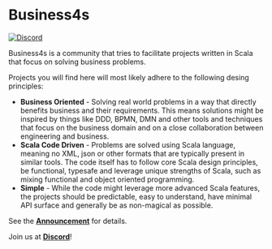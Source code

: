 # Business4s
[![Discord](https://img.shields.io/discord/1240565362601230367?style=flat-square&logo=discord&link=https%3A%2F%2Fbit.ly%2Fbusiness4s-discord)](https://bit.ly/business4s-discord)

Business4s is a community that tries to facilitate projects written in Scala that focus on solving business problems.  

Projects you will find here will most likely adhere to the following desing principles:
* **Business Oriented** - Solving real world problems in a way that directly benefits business and their requirements.
  This means solutions might be inspired by things like DDD, BPMN, DMN and other tools and techniques that focus on the business domain and on a close collaboration between engineering and business. 
* **Scala Code Driven** - Problems are solved using Scala language, meaning no XML, json or other formats that are typically present in similar tools.
  The code itself has to follow core Scala design principles, be functional, typesafe and leverage unique strengths of Scala, such as mixing functional and object oriented programming.
* **Simple** - While the code might leverage more advanced Scala features, the projects should be predictable, easy to understand, have minimal API surface and generally be as non-magical as possible.


See the [**Announcement**](https://medium.com/@w.pitula/announcing-business4s-a-new-value-proposition-for-scala-f44ed7ff5f28) for details.

Join us at [**Discord**](https://bit.ly/business4s-discord)!
